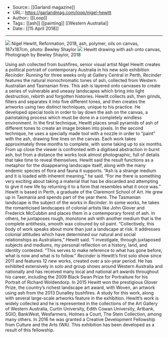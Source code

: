 ﻿
  * Source:: [[Garland magazine]]
  * URL:: https://garlandmag.com/loop/nigel-hewitt
  * Author:: [[Loop]]
  * Tags:: [[ash]] [[painting]] [[Western Australia]]
  * Date:: [[15 April 2018]]


* * *
[![](https://garlandmag.com/wp-content/uploads/2018/04/Reformation-2018-ash-polymer-oils-on-canvas-187x187cm-Photograph-by-Bewley-Shaylor-150x150.jpg)](https://garlandmag.com/wp-content/uploads/2018/04/Reformation-2018-ash-polymer-oils-on-canvas-187x187cm-Photograph-by-Bewley-Shaylor.jpg)
     Nigel Hewitt, Reformation, 2018, ash, polymer, oils on canvas, 187x187cm, photo: Bewley Shaylor
[![](https://garlandmag.com/wp-content/uploads/2018/04/Hewitt-drawing-with-ash-onto-canvas-Photograph-by-Bewley-Shaylor-2018-150x150.jpg)](https://garlandmag.com/wp-content/uploads/2018/04/Hewitt-drawing-with-ash-onto-canvas-Photograph-by-Bewley-Shaylor-2018.jpg)
     Hewitt drawing with ash onto canvas, Photograph by Bewley Shaylor, 2018
  

Using ash collected from bushfires, senior visual artist Nigel Hewitt creates a political portrait of contemporary Australia in his new solo exhibition _Recinder_.
Running for three weeks only at Gallery Central in Perth, _Recinder_ features the natural monochromatic tones of ash, collected from Western Australian and Tasmanian fires. This ash is layered onto canvases to create a series of vulnerable and uneasy landscapes which bring into light destruction, rebirth and forgotten histories.
Hewitt collects ash, then grinds, filters and separates it into five different tones, and then creates the artworks using two distinct techniques, unique to his practice. He developed special tools in order to lay down the ash on the canvas, a painstaking process which must be done in a completely windless environment.
In the first technique, Hewitt places small pyramids of ash of different tones to create an image broken into pixels.
In the second technique, he uses a specially made tool with a nozzle in order to “paint” with the ash, drawing fine lines on the canvas. Each work takes approximately three months to complete, with some taking up to six months.
From up close the viewer is confronted with a digitised abstraction in burnt ash, but from a distance the works look almost photographic, full of details that take time to reveal themselves.
Hewitt said the result functions as a metaphor for the disappearing landscape itself, along with the many endemic species of flora and fauna it supports.
“Ash is a strange medium and it is loaded with inherent meaning,” he said.
“For me there is something very exciting about taking a material that has be discarded and attempting to give it new life by returning it to a form that resembles what it once was.”
Hewitt is based in Perth, a graduate of the Claremont School of Art. He grew up in Tasmania and spends part of the year there. The Tasmanian landscape is the subject of the works in _Recinder_.
In some works, he takes the romanticised landscapes of colonial artists like John Glover and Frederick McCubbin and places them in a contemporary forest of ash. In others, he juxtaposes rough, monotone ash with another medium that is the complete antithesis, smooth wax coloured by oil paint.
“Collectively, this body of work speaks about more than just a landscape at risk. It addresses colonial attitudes which have determined our natural and social relationships as Australians,” Hewitt said.
“I investigate, through juxtaposed subjects and mediums, my personal reflection on a history, land, and identity contested.
“This serves to make reference to what has gone before, what is now and what is to follow.”
 _Recinder_ is Hewitt’s first solo show since 2011 and features 12 new works, created over a six-year period.
He has exhibited extensively in solo and group shows around Western Australia and nationally and has received many local and national art awards throughout his career, including the 2009 Black Swan Prize for Portraiture for his Portrait of Richard Woldendorp.
In 2015 Hewitt won the prestigious Glover Prize, the country’s richest landscape art award, with Woven, an artwork using ash from the 2013 Dunalley bushfires. A study for this work, along with several large-scale artworks feature in the exhibition.
Hewitt’s work is widely collected and he is represented in the collections of the Art Gallery of Western Australia, Curtin University, Edith Cowan University, Artbank, SGIO, BankWest, Wesfarmers, Holmes a Court, The Stein Collection, among many others.
In 2016 he was granted a Creative Development Fellowship from Culture and the Arts (WA). This exhibition has been developed as a result of this fellowship.
